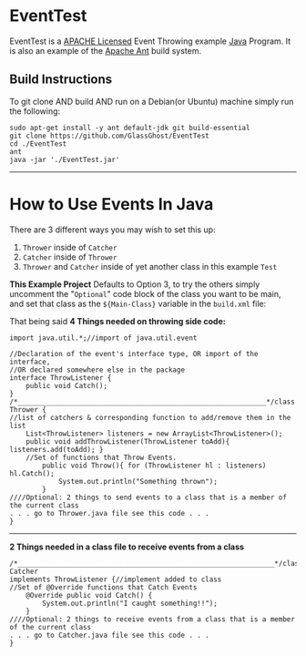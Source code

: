 EventTest
=========

EventTest is a [APACHE Licensed] Event Throwing example [Java] Program. It is also an example of the [Apache Ant] build system.

Build Instructions
------------------
To git clone AND build AND run on a Debian(or Ubuntu) machine simply run the following:
```
sudo apt-get install -y ant default-jdk git build-essential
git clone https://github.com/GlassGhost/EventTest
cd ./EventTest
ant
java -jar './EventTest.jar'
```

___________________________
# How to Use Events In Java

There are 3 different ways you may wish to set this up:

 1. `Thrower` inside of `Catcher`
 2. `Catcher` inside of `Thrower`
 3. `Thrower` and `Catcher` inside of yet another class in this example `Test`

**This Example Project** Defaults to Option 3, to try the others simply uncomment the "`Optional`" code block of the class you want to be main, and set that class as the `${Main-Class}` variable in the `build.xml` file:

That being said
**4 Things needed on throwing side code:**

    import java.util.*;//import of java.util.event
    
    //Declaration of the event's interface type, OR import of the interface,
    //OR declared somewhere else in the package
    interface ThrowListener {
    	public void Catch();
    }
    /*_____________________________________________________________*/class Thrower {
    //list of catchers & corresponding function to add/remove them in the list
    	List<ThrowListener> listeners = new ArrayList<ThrowListener>();
    	public void addThrowListener(ThrowListener toAdd){ listeners.add(toAdd); }
    	//Set of functions that Throw Events.
    		public void Throw(){ for (ThrowListener hl : listeners) hl.Catch();
    			System.out.println("Something thrown");
    		}
    ////Optional: 2 things to send events to a class that is a member of the current class
    . . . go to Thrower.java file see this code . . .
    }

----------
**2 Things needed in a class file to receive events from a class**

    /*_______________________________________________________________*/class Catcher
    implements ThrowListener {//implement added to class
    //Set of @Override functions that Catch Events
    	@Override public void Catch() {
    		System.out.println("I caught something!!");
    	}
    ////Optional: 2 things to receive events from a class that is a member of the current class
    . . . go to Catcher.java file see this code . . .
    }

[APACHE Licensed]:http://www.apache.org/licenses/LICENSE-2.0
[Java]:https://en.wikipedia.org/wiki/Java_(programming_language)
[Apache Ant]:https://en.wikipedia.org/wiki/Apache_Ant


  [1]: https://github.com/GlassGhost/EventTest#hexed
